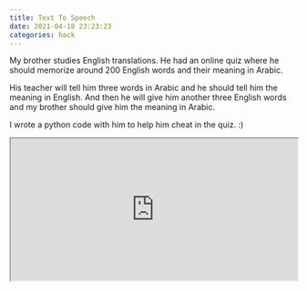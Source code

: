```yaml
---
title: Text To Speech
date: 2021-04-18 23:23:23
categories: hack
---
```


My brother studies English translations. He had an online quiz where he should memorize around 200 English words and their meaning in Arabic.

His teacher will tell him three words in Arabic and he should tell him the meaning in English. And then he will give him another three English words and my brother should give him the meaning in Arabic.

I wrote a python code with him to help him cheat in the quiz. :) 

<iframe height="250" src="https://www.youtube.com/embed/n-aDfbYzhl8" style="width:100%;"></iframe>
